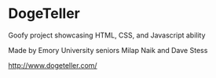 DogeTeller
==========

Goofy project showcasing HTML, CSS, and Javascript ability

Made by Emory University seniors Milap Naik and Dave Stess

http://www.dogeteller.com/


